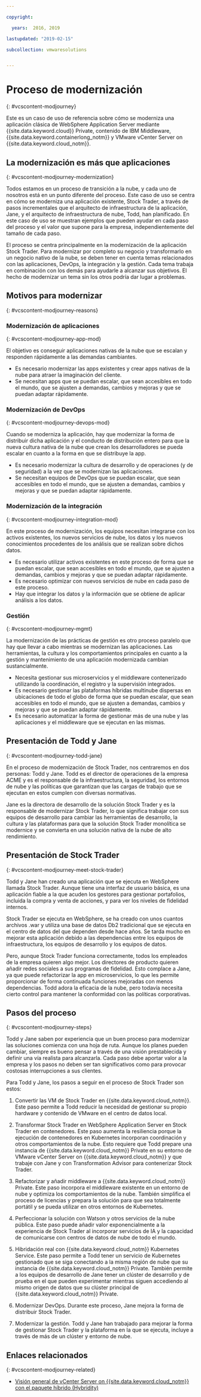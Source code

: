 ```yaml
---

copyright:

  years:  2016, 2019

lastupdated: "2019-02-15"

subcollection: vmwaresolutions


---
```


# Proceso de modernización
{: #vcscontent-modjourney}

Este es un caso de uso de referencia sobre cómo se moderniza una aplicación clásica de WebSphere Application Server mediante {{site.data.keyword.cloud}} Private, contenido de IBM Middleware, {{site.data.keyword.containerlong_notm}} y VMware vCenter Server on {{site.data.keyword.cloud_notm}}.

## La modernización es más que aplicaciones
{: #vcscontent-modjourney-modernization}

Todos estamos en un proceso de transición a la nube, y cada uno de nosotros está en un punto diferente del proceso. Este caso de uso se centra en cómo se moderniza una aplicación existente, Stock Trader, a través de pasos incrementales que el arquitecto de infraestructura de la aplicación, Jane, y el arquitecto de infraestructura de nube, Todd, han planificado. En este caso de uso se muestran ejemplos que pueden ayudar en cada paso del proceso y el valor que supone para la empresa, independientemente del tamaño de cada paso.

El proceso se centra principalmente en la modernización de la aplicación Stock Trader. Para modernizar por completo su negocio y transformarlo en un negocio nativo de la nube, se deben tener en cuenta temas relacionados con las aplicaciones, DevOps, la integración y la gestión. Cada tema trabaja en combinación con los demás para ayudarle a alcanzar sus objetivos. El hecho de modernizar un tema sin los otros podría dar lugar a problemas.

## Motivos para modernizar
{: #vcscontent-modjourney-reasons}

### Modernización de aplicaciones
{: #vcscontent-modjourney-app-mod}

El objetivo es conseguir aplicaciones nativas de la nube que se escalan y responden rápidamente a las demandas cambiantes.

* Es necesario modernizar las apps existentes y crear apps nativas de la nube para atraer la imaginación del cliente.
* Se necesitan apps que se puedan escalar, que sean accesibles en todo el mundo, que se ajusten a demandas, cambios y mejoras y que se puedan adaptar rápidamente.

### Modernización de DevOps
{: #vcscontent-modjourney-devops-mod}

Cuando se moderniza la aplicación, hay que modernizar la forma de distribuir dicha aplicación y el conducto de distribución entero para que la nueva cultura nativa de la nube que crean los desarrolladores se pueda escalar en cuanto a la forma en que se distribuye la app.

* Es necesario modernizar la cultura de desarrollo y de operaciones (y de seguridad) a la vez que se modernizan las aplicaciones.
* Se necesitan equipos de DevOps que se puedan escalar, que sean accesibles en todo el mundo, que se ajusten a demandas, cambios y mejoras y que se puedan adaptar rápidamente.

###  Modernización de la integración
{: #vcscontent-modjourney-integration-mod}

En este proceso de modernización, los equipos necesitan integrarse con los activos existentes, los nuevos servicios de nube, los datos y los nuevos conocimientos procedentes de los análisis que se realizan sobre dichos datos.

* Es necesario utilizar activos existentes en este proceso de forma que se puedan escalar, que sean accesibles en todo el mundo, que se ajusten a demandas, cambios y mejoras y que se puedan adaptar rápidamente.
* Es necesario optimizar con nuevos servicios de nube en cada paso de este proceso.
* Hay que integrar los datos y la información que se obtiene de aplicar análisis a los datos.

### Gestión
{: #vcscontent-modjourney-mgmt}

La modernización de las prácticas de gestión es otro proceso paralelo que hay que llevar a cabo mientras se modernizan las aplicaciones. Las herramientas, la cultura y los comportamientos principales en cuanto a la gestión y mantenimiento de una aplicación modernizada cambian sustancialmente.

* Necesita gestionar sus microservicios y el middleware contenerizado utilizando la coordinación, el registro y la supervisión integrados.
* Es necesario gestionar las plataformas híbridas multinube dispersas en ubicaciones de todo el globo de forma que se puedan escalar, que sean accesibles en todo el mundo, que se ajusten a demandas, cambios y mejoras y que se puedan adaptar rápidamente.
* Es necesario automatizar la forma de gestionar más de una nube y las aplicaciones y el middleware que se ejecutan en las mismas.

## Presentación de Todd y Jane
{: #vcscontent-modjourney-todd-jane}

En el proceso de modernización de Stock Trader, nos centraremos en dos personas: Todd y Jane. Todd es el director de operaciones de la empresa ACME y es el responsable de la infraestructura, la seguridad, los entornos de nube y las políticas que garantizan que las cargas de trabajo que se ejecutan en estos cumplen con diversas normativas.

Jane es la directora de desarrollo de la solución Stock Trader y es la responsable de modernizar Stock Trader, lo que significa trabajar con sus equipos de desarrollo para cambiar las herramientas de desarrollo, la cultura y las plataformas para que la solución Stock Trader monolítica se modernice y se convierta en una solución nativa de la nube de alto rendimiento.

## Presentación de Stock Trader
{: #vcscontent-modjourney-meet-stock-trader}

Todd y Jane han creado una aplicación que se ejecuta en WebSphere llamada Stock Trader. Aunque tiene una interfaz de usuario básica, es una aplicación fiable a la que acuden los gestores para gestionar portafolios, incluida la compra y venta de acciones, y para ver los niveles de fidelidad internos.

Stock Trader se ejecuta en WebSphere, se ha creado con unos cuantos archivos .war y utiliza una base de datos Db2 tradicional que se ejecuta en el centro de datos del que dependen desde hace años. Se tarda mucho en mejorar esta aplicación debido a las dependencias entre los equipos de infraestructura, los equipos de desarrollo y los equipos de datos.

Pero, aunque Stock Trader funciona correctamente, todos los empleados de la empresa quieren algo mejor. Los directores de producto quieren añadir redes sociales a sus programas de fidelidad. Esto complace a Jane, ya que puede refactorizar la app en microservicios, lo que les permite proporcionar de forma continuada funciones mejoradas con menos dependencias. Todd adora la eficacia de la nube, pero todavía necesita cierto control para mantener la conformidad con las políticas corporativas.

## Pasos del proceso
{: #vcscontent-modjourney-steps}

Todd y Jane saben por experiencia que un buen proceso para modernizar las soluciones comienza con una hoja de ruta. Aunque los planes pueden cambiar, siempre es bueno pensar a través de una visión prestablecida y definir una vía realista para alcanzarla. Cada paso debe aportar valor a la empresa y los pasos no deben ser tan significativos como para provocar costosas interrupciones a sus clientes.

Para Todd y Jane, los pasos a seguir en el proceso de Stock Trader son estos:
1. Convertir las VM de Stock Trader en {{site.data.keyword.cloud_notm}}. Este paso permite a Todd reducir la necesidad de gestionar su propio hardware y contenido de VMware en el centro de datos local.

2. Transformar Stock Trader en WebSphere Application Server en Stock Trader en contenedores. Este paso aumenta la resiliencia porque la ejecución de contenedores en Kubernetes incorporan coordinación y otros comportamientos de la nube. Esto requiere que Todd prepare una instancia de {{site.data.keyword.cloud_notm}} Private en su entorno de VMware vCenter Server on {{site.data.keyword.cloud_notm}} y que trabaje con Jane y con Transformation Advisor para contenerizar Stock Trader.

3. Refactorizar y añadir middleware a {{site.data.keyword.cloud_notm}} Private. Este paso incorpora el middleware existente en un entorno de nube y optimiza los comportamientos de la nube. También simplifica el proceso de licencias y prepara la solución para que sea totalmente portátil y se pueda utilizar en otros entornos de Kubernetes.

4. Perfeccionar la solución con Watson y otros servicios de la nube pública. Este paso puede añadir valor exponencialmente a la experiencia de Stock Trader al incorporar servicios de IA y la capacidad de comunicarse con centros de datos de nube de todo el mundo.

5. Hibridación real con {{site.data.keyword.cloud_notm}} Kubernetes Service. Este paso permite a Todd tener un servicio de Kubernetes gestionado que se siga conectando a la misma región de nube que su instancia de {{site.data.keyword.cloud_notm}} Private. También permite a los equipos de desarrollo de Jane tener un clúster de desarrollo y de prueba en el que pueden experimentar mientras siguen accediendo al mismo origen de datos que su clúster principal de {{site.data.keyword.cloud_notm}} Private.

6. Modernizar DevOps. Durante este proceso, Jane mejora la forma de distribuir Stock Trader.

7. Modernizar la gestión. Todd y Jane han trabajado para mejorar la forma de gestionar Stock Trader y la plataforma en la que se ejecuta, incluye a través de más de un clúster y entorno de nube.

## Enlaces relacionados
{: #vcscontent-modjourney-related}

* [Visión general de vCenter Server on {{site.data.keyword.cloud_notm}} con el paquete híbrido (Hybridity)](/docs/services/vmwaresolutions/archiref/vcs?topic=vmware-solutions-vcs-hybridity-intro)
